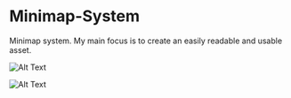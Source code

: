 # Minimap-System
Minimap system. My main focus is to create an easily readable and usable asset.

![Alt Text](https://media.giphy.com/media/gfq0SW949rxvvYiYpY/giphy.gif)

![Alt Text](https://media.giphy.com/media/9OeW2lBV6iIdscMc3A/giphy.gif)
